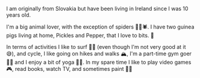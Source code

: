 I am originally from Slovakia but have been living in Ireland since I was 10 years old.

I'm a big animal lover, with the exception of spiders 🙅‍♀️🕷️. I have two guinea pigs living at home, Pickles and Pepper, that I love to bits. 🐹

In terms of activities I like to surf 🏄‍♀️ (even though I'm not very good at it 😅), and cycle, I like going on hikes and walks 🏔️, I'm a part-time gym goer 🏋️‍♀️ and I enjoy a bit of yoga 🧘‍♀️. In my spare time I like to play video games 🎮, read books, watch TV, and sometimes paint 👩‍🎨
